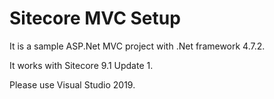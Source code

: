 # Sitecore MVC Setup

It is a sample ASP.Net MVC project with .Net framework 4.7.2. 

It works with Sitecore 9.1 Update 1. 

Please use Visual Studio 2019.
